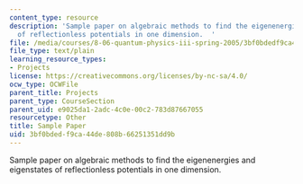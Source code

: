 ```yaml
---
content_type: resource
description: 'Sample paper on algebraic methods to find the eigenenergies and eigenstates
  of reflectionless potentials in one dimension.  '
file: /media/courses/8-06-quantum-physics-iii-spring-2005/3bf0bdedf9ca44de808b66251351dd9b_SamplePaper.tex
file_type: text/plain
learning_resource_types:
- Projects
license: https://creativecommons.org/licenses/by-nc-sa/4.0/
ocw_type: OCWFile
parent_title: Projects
parent_type: CourseSection
parent_uid: e9025da1-2adc-4c0e-00c2-783d87667055
resourcetype: Other
title: Sample Paper
uid: 3bf0bded-f9ca-44de-808b-66251351dd9b
---
```

Sample paper on algebraic methods to find the eigenenergies and eigenstates of reflectionless potentials in one dimension.  